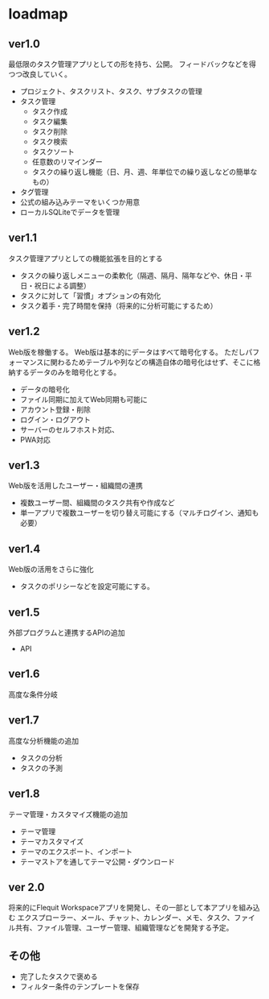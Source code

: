 # loadmap

## ver1.0

最低限のタスク管理アプリとしての形を持ち、公開。
フィードバックなどを得つつ改良していく。

- プロジェクト、タスクリスト、タスク、サブタスクの管理
- タスク管理
  - タスク作成
  - タスク編集
  - タスク削除
  - タスク検索
  - タスクソート
  - 任意数のリマインダー
  - タスクの繰り返し機能（日、月、週、年単位での繰り返しなどの簡単なもの）
- タグ管理
- 公式の組み込みテーマをいくつか用意
- ローカルSQLiteでデータを管理

## ver1.1

タスク管理アプリとしての機能拡張を目的とする

- タスクの繰り返しメニューの柔軟化（隔週、隔月、隔年などや、休日・平日・祝日による調整）
- タスクに対して「習慣」オプションの有効化
- タスク着手・完了時間を保持（将来的に分析可能にするため）

## ver1.2

Web版を稼働する。
Web版は基本的にデータはすべて暗号化する。
ただしパフォーマンスに関わるためテーブルや列などの構造自体の暗号化はせず、そこに格納するデータのみを暗号化とする。

- データの暗号化
- ファイル同期に加えてWeb同期も可能に
- アカウント登録・削除
- ログイン・ログアウト
- サーバーのセルフホスト対応、
- PWA対応

## ver1.3

Web版を活用したユーザー・組織間の連携

- 複数ユーザー間、組織間のタスク共有や作成など
- 単一アプリで複数ユーザーを切り替え可能にする（マルチログイン、通知も必要）

## ver1.4

Web版の活用をさらに強化

- タスクのポリシーなどを設定可能にする。

## ver1.5

外部プログラムと連携するAPIの追加

- API

## ver1.6

高度な条件分岐

## ver1.7

高度な分析機能の追加

- タスクの分析
- タスクの予測

## ver1.8

テーマ管理・カスタマイズ機能の追加

- テーマ管理
- テーマカスタマイズ
- テーマのエクスポート、インポート
- テーマストアを通してテーマ公開・ダウンロード

## ver 2.0

将来的にFlequit Workspaceアプリを開発し、その一部として本アプリを組み込む
エクスプローラー、メール、チャット、カレンダー、メモ、タスク、ファイル共有、ファイル管理、ユーザー管理、組織管理などを開発する予定。


## その他

- 完了したタスクで褒める
- フィルター条件のテンプレートを保存
